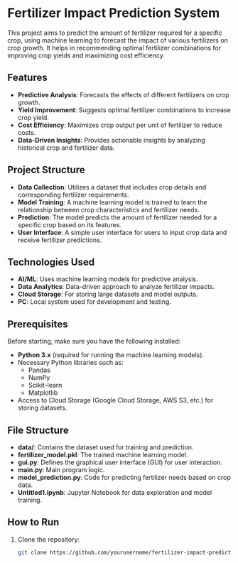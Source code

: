 # Fertilizer Impact Prediction System

This project aims to predict the amount of fertilizer required for a specific crop, using machine learning to forecast the impact of various fertilizers on crop growth. It helps in recommending optimal fertilizer combinations for improving crop yields and maximizing cost efficiency.

## Features
- **Predictive Analysis**: Forecasts the effects of different fertilizers on crop growth.
- **Yield Improvement**: Suggests optimal fertilizer combinations to increase crop yield.
- **Cost Efficiency**: Maximizes crop output per unit of fertilizer to reduce costs.
- **Data-Driven Insights**: Provides actionable insights by analyzing historical crop and fertilizer data.

## Project Structure
- **Data Collection**: Utilizes a dataset that includes crop details and corresponding fertilizer requirements.
- **Model Training**: A machine learning model is trained to learn the relationship between crop characteristics and fertilizer needs.
- **Prediction**: The model predicts the amount of fertilizer needed for a specific crop based on its features.
- **User Interface**: A simple user interface for users to input crop data and receive fertilizer predictions.

## Technologies Used
- **AI/ML**: Uses machine learning models for predictive analysis.
- **Data Analytics**: Data-driven approach to analyze fertilizer impacts.
- **Cloud Storage**: For storing large datasets and model outputs.
- **PC**: Local system used for development and testing.

## Prerequisites
Before starting, make sure you have the following installed:
- **Python 3.x** (required for running the machine learning models).
- Necessary Python libraries such as:
  - Pandas
  - NumPy
  - Scikit-learn
  - Matplotlib
- Access to Cloud Storage (Google Cloud Storage, AWS S3, etc.) for storing datasets.

## File Structure
- **data/**: Contains the dataset used for training and prediction.
- **fertilizer_model.pkl**: The trained machine learning model.
- **gui.py**: Defines the graphical user interface (GUI) for user interaction.
- **main.py**: Main program logic.
- **model_prediction.py**: Code for predicting fertilizer needs based on crop data.
- **Untitled1.ipynb**: Jupyter Notebook for data exploration and model training.

## How to Run
1. Clone the repository:
   ```bash
   git clone https://github.com/yourusername/fertilizer-impact-prediction.git
